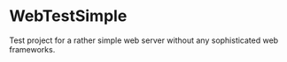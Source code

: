 # WebTestSimple
Test project for a rather simple web server without any sophisticated web frameworks.
